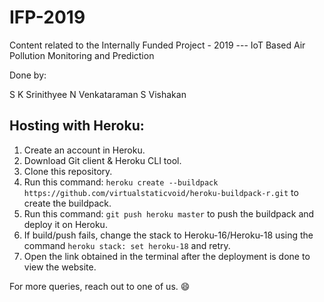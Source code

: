 # IFP-2019
Content related to the Internally Funded Project - 2019 --- IoT Based Air Pollution Monitoring and Prediction

Done by: 

S K Srinithyee
N Venkataraman
S Vishakan


## Hosting with Heroku:
1. Create an account in Heroku.
2. Download Git client & Heroku CLI tool.
3. Clone this repository.
4. Run this command: `heroku create --buildpack https://github.com/virtualstaticvoid/heroku-buildpack-r.git` to create the buildpack.
5. Run this command: `git push heroku master` to push the buildpack and deploy it on Heroku.
6. If build/push fails, change the stack to Heroku-16/Heroku-18 using the command `heroku stack: set heroku-18` and retry.
7. Open the link obtained in the terminal after the deployment is done to view the website.

For more queries, reach out to one of us. :smile:
